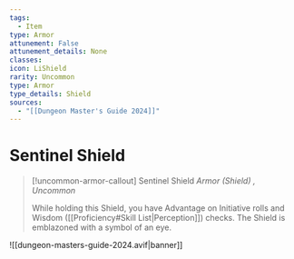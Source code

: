 ```yaml
---
tags:
  - Item
type: Armor
attunement: False
attunement_details: None
classes:
icon: LiShield
rarity: Uncommon
type: Armor
type_details: Shield
sources: 
  - "[[Dungeon Master's Guide 2024]]"
---
```

# Sentinel Shield
>[!uncommon-armor-callout] Sentinel Shield
>_Armor (Shield) , Uncommon_
>
>While holding this Shield, you have Advantage on Initiative rolls and Wisdom ([[Proficiency#Skill List\|Perception]]) checks. The Shield is emblazoned with a symbol of an eye.
>


![[dungeon-masters-guide-2024.avif|banner]]